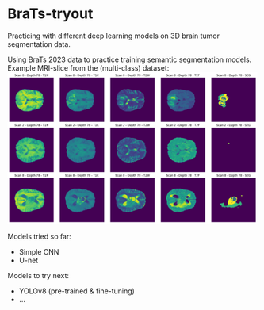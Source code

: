 # BraTs-tryout
Practicing with different deep learning models on 3D brain tumor segmentation data.

Using BraTs 2023 data to practice training semantic segmentation models. Example MRI-slice from the (multi-class) dataset:
![Example MRI-scan slice](images/example-slice.png)

Models tried so far:
- Simple CNN
- U-net

Models to try next:
- YOLOv8 (pre-trained & fine-tuning)
- ...